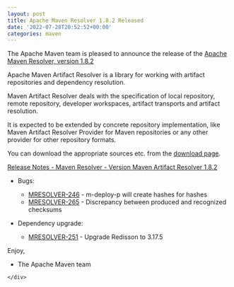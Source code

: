 ```yaml
---
layout: post
title: Apache Maven Resolver 1.8.2 Released
date: '2022-07-28T20:52:52+00:00'
categories: maven
---
```

<div class="post_body"><p>The Apache Maven team is pleased to announce the release of the
<a href="https://maven.apache.org/resolver/index.html">Apache Maven Resolver, version 1.8.2</a></p>
<p>Apache Maven Artifact Resolver is a library for working with artifact
repositories and dependency resolution.</p>
<p>Maven Artifact Resolver deals with the specification of local repository,
remote repository, developer workspaces, artifact transports and artifact
resolution.</p>
<p>It is expected to be extended by concrete repository implementation, like Maven
Artifact Resolver Provider for Maven repositories or any other provider for
other repository formats.</p>
<p>You can download the appropriate sources etc. from the <a href="https://maven.apache.org/resolver/download.cgi">download page</a>.</p>
<!-- more -->
<p><a href="https://issues.apache.org/jira/secure/ReleaseNote.jspa?projectId=12320628&amp;version=12351875">Release Notes - Maven Resolver - Version Maven Artifact Resolver 1.8.2</a></p>
<ul>
<li>
<p>Bugs:</p>
<ul>
<li><a href="https://issues.apache.org/jira/browse/MRESOLVER-246">MRESOLVER-246</a> - m-deploy-p will create hashes for hashes</li>
<li><a href="https://issues.apache.org/jira/browse/MRESOLVER-265">MRESOLVER-265</a> - Discrepancy between produced and recognized checksums</li>
</ul>
</li>
<li>
<p>Dependency upgrade:</p>
<ul>
<li><a href="https://issues.apache.org/jira/browse/MRESOLVER-251">MRESOLVER-251</a> - Upgrade Redisson to 3.17.5</li>
</ul>
</li>
</ul>
<p>Enjoy,</p>
<ul>
<li>The Apache Maven team</li>
</ul>

    </div>

